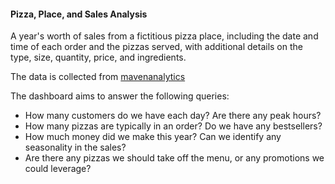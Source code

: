 #### Pizza, Place, and Sales Analysis ####
A year's worth of sales from a fictitious pizza place, including the date and time of each order and the pizzas served, with additional details on the type, size, quantity, price, and ingredients.

The data is collected from [mavenanalytics](https://www.mavenanalytics.io/data-playground)

The dashboard aims to answer the following queries:
  - How many customers do we have each day? Are there any peak hours?
  - How many pizzas are typically in an order? Do we have any bestsellers?
  - How much money did we make this year? Can we identify any seasonality in the sales?
  - Are there any pizzas we should take off the menu, or any promotions we could leverage?
